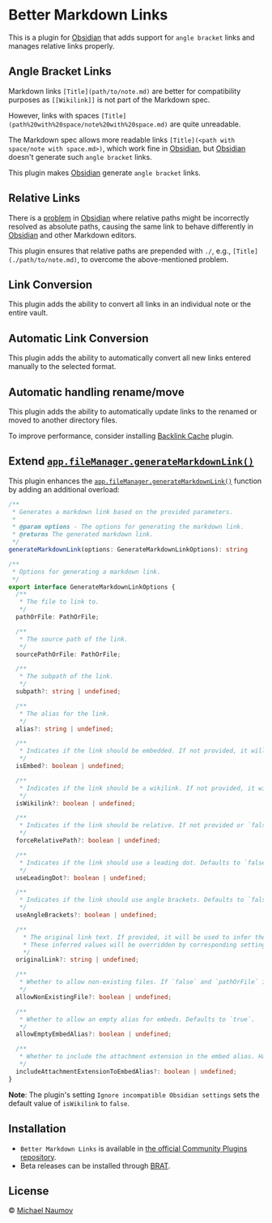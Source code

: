 # Better Markdown Links

This is a plugin for [Obsidian] that adds support for `angle bracket` links and manages relative links properly.

## Angle Bracket Links

Markdown links `[Title](path/to/note.md)` are better for compatibility purposes as `[[Wikilink]]` is not part of the Markdown spec.

However, links with spaces `[Title](path%20with%20space/note%20with%20space.md)` are quite unreadable.

The Markdown spec allows more readable links `[Title](<path with space/note with space.md>)`, which work fine in [Obsidian], but [Obsidian] doesn't generate such `angle bracket` links.

This plugin makes [Obsidian] generate `angle bracket` links.

## Relative Links

There is a [problem](https://forum.obsidian.md/t/add-settings-to-control-link-resolution-mode/69560) in [Obsidian] where relative paths might be incorrectly resolved as absolute paths, causing the same link to behave differently in [Obsidian] and other Markdown editors.

This plugin ensures that relative paths are prepended with `./`, e.g., `[Title](./path/to/note.md)`, to overcome the above-mentioned problem.

## Link Conversion

This plugin adds the ability to convert all links in an individual note or the entire vault.

## Automatic Link Conversion

This plugin adds the ability to automatically convert all new links entered manually to the selected format.

## Automatic handling rename/move

This plugin adds the ability to automatically update links to the renamed or moved to another directory files.

To improve performance, consider installing [Backlink Cache](https://obsidian.md/plugins?id=backlink-cache) plugin.

## Extend [`app.fileManager.generateMarkdownLink()`][generateMarkdownLink]

This plugin enhances the [`app.fileManager.generateMarkdownLink()`][generateMarkdownLink] function by adding an additional overload:

```typescript
/**
 * Generates a markdown link based on the provided parameters.
 *
 * @param options - The options for generating the markdown link.
 * @returns The generated markdown link.
 */
generateMarkdownLink(options: GenerateMarkdownLinkOptions): string

/**
 * Options for generating a markdown link.
 */
export interface GenerateMarkdownLinkOptions {
  /**
   * The file to link to.
   */
  pathOrFile: PathOrFile;

  /**
   * The source path of the link.
   */
  sourcePathOrFile: PathOrFile;

  /**
   * The subpath of the link.
   */
  subpath?: string | undefined;

  /**
   * The alias for the link.
   */
  alias?: string | undefined;

  /**
   * Indicates if the link should be embedded. If not provided, it will be inferred based on the file type.
   */
  isEmbed?: boolean | undefined;

  /**
   * Indicates if the link should be a wikilink. If not provided, it will be inferred based on the Obsidian settings.
   */
  isWikilink?: boolean | undefined;

  /**
   * Indicates if the link should be relative. If not provided or `false`, it will be inferred based on the Obsidian settings.
   */
  forceRelativePath?: boolean | undefined;

  /**
   * Indicates if the link should use a leading dot. Defaults to `false`. Has no effect if `isWikilink` is `true` or `isRelative` is `false`.
   */
  useLeadingDot?: boolean | undefined;

  /**
   * Indicates if the link should use angle brackets. Defaults to `false`. Has no effect if `isWikilink` is `true`
   */
  useAngleBrackets?: boolean | undefined;

  /**
    * The original link text. If provided, it will be used to infer the values of `isEmbed`, `isWikilink`, `useLeadingDot`, and `useAngleBrackets`.
    * These inferred values will be overridden by corresponding settings if specified.
    */
  originalLink?: string | undefined;

  /**
   * Whether to allow non-existing files. If `false` and `pathOrFile` is a non-existing file, an error will be thrown. Defaults to `false`.
   */
  allowNonExistingFile?: boolean | undefined;

  /**
   * Whether to allow an empty alias for embeds. Defaults to `true`.
   */
  allowEmptyEmbedAlias?: boolean | undefined;

  /**
   * Whether to include the attachment extension in the embed alias. Has no effect if `allowEmptyEmbedAlias` is `true`. Defaults to `false`.
   */
  includeAttachmentExtensionToEmbedAlias?: boolean | undefined;
}
```

**Note**: The plugin's setting `Ignore incompatible Obsidian settings` sets the default value of `isWikilink` to `false`.

## Installation

- `Better Markdown Links` is available in [the official Community Plugins repository](https://obsidian.md/plugins?id=better-markdown-links).
- Beta releases can be installed through [BRAT](https://obsidian.md/plugins?id=obsidian42-brat).

## License

© [Michael Naumov](https://github.com/mnaoumov/)

[Obsidian]: https://obsidian.md/

[generateMarkdownLink]: https://github.com/obsidianmd/obsidian-api/blob/ea526e2459ad3f188c994862a9b106d94bf0f692/obsidian.d.ts#L1435
